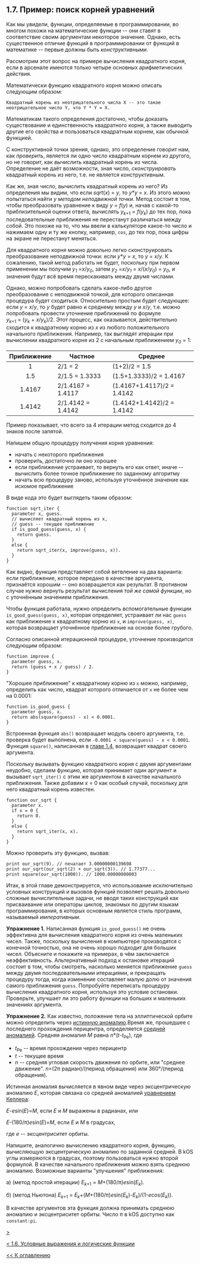 ## 1.7. Пример: поиск корней уравнений

Как мы увидели, функции, определяемые в программировании, во многом похожи на математические 
функции -- они ставят в соответствие своим аргументам некоторое значение. Однако, есть 
существенное отличие функций в программировании от функций в математике -- первые должны быть 
*конструктивными*.

Рассмотрим этот вопрос на примере вычисления квадратного корня, если в арсенале имеются только 
четыре основных арифметических действия.

Математически функцию квадратного корня можно описать следующим образом:
```
Квадратный корень из неотрицательного числа X -- это такое неотрицательное число Y, что Y * Y = X.
```
Математикам такого определения достаточно, чтобы доказать существование и единственность квадратного 
корня, а также выводить другие его свойства и пользоваться квадратным корнем, как обычной функцией.

С конструктивной точки зрения, однако, это определение говорит нам, как *проверить*, является ли 
одно число квадратным корнем из другого, но не говорит, как *вычислить* квадратный корень из числа. 
Определение не даёт возможности, зная число, *сконструировать* квадратный корень из него, т.е. не 
является конструктивным.

Как же, зная число, вычислить квадратный корень из него? Из определения мы видим, что если 
*sqrt*(*x*)&nbsp;=&nbsp;*y*, то *y*\**y*&nbsp;=&nbsp;*x*. Из этого можно попытаться 
найти *y* *методом неподвижной точки*. Метод состоит в том, чтобы преобразовать уравнение к 
виду *y*&nbsp;=&nbsp;*f*(*y*) и, начав с какой-то приблизительной оценки ответа, вычислять 
*y*<sub>*k*+1</sub>&nbsp;=&nbsp;*f*(*y<sub>k</sub>*) до тех пор, пока последовательные приближения 
не перестанут различаться между собой. Это похоже на то, что мы ввели в калькуляторе какое-то 
число и нажимаем одну и ту же кнопку, например, `cos`, до тех пор, пока цифры на экране не 
перестанут меняться. 

Для квадратного корня можно довольно легко сконструировать преобразование неподвижной точки: 
если *y*\**y*&nbsp;=&nbsp;*x*, то *y*&nbsp;=&nbsp;*x*/*y*. К сожалению, такой метод работать 
не будет, поскольку при первом применении мы получим *y<sub>1</sub>*&nbsp;=*x*/*y<sub>0</sub>*, 
затем *y<sub>2</sub>*&nbsp;=*x*/*y<sub>1</sub>*&nbsp;=&nbsp;*x*/(*x*/*y<sub>0</sub>*)&nbsp;=&nbsp;*y<sub>0</sub>*,
и значения будут всё время перескакивать между двумя числами.

Однако, можно попробовать сделать какое-либо другое преобразование с неподвижной точкой, для 
которого описанная процедура будет сходиться. Относительно простым будет следующее: если 
*y*&nbsp;=&nbsp;*x*/*y*, то *y* будет равно и среднему между *y* и *x*/*y*, т.е. можно попробовать 
провести уточнение приближений по формуле *y*<sub>*k*+1</sub>&nbsp;=&nbsp;(*y<sub>k</sub>*&nbsp;+&nbsp;*x*/*y<sub>k</sub>*)/2.
Этот процесс, как оказывается, действительно сходится к квадратному корню из *x* из любого положительного 
начального приближения. Например, так выглядят итерации при вычислении квадратного корня из 2 
с начальным приближением *y<sub>0</sub>*&nbsp;=&nbsp;1:

| Приближение | Частное | Среднее |
|:-----------:|---------|-------- |
| 1 | 2/1 = 2 | (1+2)/2 = 1.5 |
| 1.5 | 2/1.5 = 1.3333 | (1.5+1.3333)/2 = 1.4167 |
| 1.4167 | 2/1.4167 = 1.4117 | (1.4167+1.4117)/2 = 1.4142 |
| 1.4142 | 2/1.4142 = 1.4142 | (1.4142+1.4142)/2 = 1.4142 |

Пример показывает, что всего за 4 итерации метод сходится до 4 знаков после запятой.

Напишем общую процедуру получения корня уравнения:
* начать с некоторого приближения
* проверить, достаточно ли оно хорошее
* если приближение устраивает, то вернуть его как ответ, иначе -- вычислить более точное приближение по заданному алгоритму
* начать всю процедуру заново, используя уточнённое значение как искомое приближение

В виде кода это будет выглядеть таким образом:
```
function sqrt_iter {
  parameter x, guess.
  // вычисляет квадратный корень из x,
  // guess -- текущее приближение
  if is_good_guess(guess, x) {
    return guess.
  }
  else {
    return sqrt_iter(x, improve(guess, x)).
  }
}
```
Как видно, функция представляет собой ветвление на два варианта: если приближение, которое 
передано в качестве аргумента, признаётся хорошим -- оно возвращается как результат. В 
противном случае нужно вернуть результат вычисления *той же самой функции*, но с уточнённым 
значением приближения.

Чтобы функция работала, нужно определить вспомогательные функции `is_good_guess(guess, x)`, 
которая определяет, устраивает ли нас `guess` как приближение к квадратному корню из `x`, и 
`improve(guess, x)`, которая возвращает уточнённое приближение на основе более грубого.

Согласно описанной итерационной процедуре, уточнение производится следующим образом:
```
function improve {
  parameter guess, x.
  return (guess + x / guess) / 2.
}
```

"Хорошее приближение" к квадратному корню из `x` можно, например, определить как число, квадрат 
которого отличается от `x` не более чем на 0.0001:
```
function is_good_guess {
  parameter guess, x.
  return abs(square(guess) - x) < 0.0001.
}
```
Встроенная функция `abs()` возвращает модуль своего аргумента, т.е. проверка будет выполнена, 
если `-0.0001 < square(guess) - x < 0.0001`. Функция `square()`, написанная в [главе 1.4](ch1.4.md), 
возвращает квадрат своего аргумента.

Поскольку вызывать функцию квадратного корня с двумя аргументами неудобно, сделаем функцию, которая 
принимает один аргумент и вызывает `sqrt_iter()` с этим же аргументом в качестве начального приближения. 
Также добавим *x*&nbsp;=&nbsp;0 как особый случай, поскольку для него квадратный корень известен.
```
function our_sqrt {
  parameter x.
  if x = 0 {
    return 0.
  }
  else {
    return sqrt_iter(x, x).
  }
}
```
Можно проверить эту функцию, вызвав:
```
print our_sqrt(9). // печатает 3.00000000139698
print our_sqrt(our_sqrt(2) + our_sqrt(3)). // 1.77377...
print square(our_sqrt(1000)). // 1000.00000000003
```
Итак, в этой главе демонстрируется, что использование исключительно условных конструкций и вызовов 
функций позволяет решать довольно сложные вычислительные задачи, не вводя таких конструкций как 
присваивание или операторы циклов, знакомых по другим языкам программирования, в которых основным 
является стиль программ, называемый *императивным*.

**Упражнение 1.** Написанная функция `is_good_guess()` не очень эффективна для вычисления квадратного 
корня из очень маленьких чисел. Также, поскольку вычисления в компьютере производятся с конечной 
точностью, она не очень хорошо подходит для больших чисел. Объясните и покажите на примерах, в чём 
заключается неэффективность. Альтернативный подход к остановке итераций состоит в том, чтобы смотреть, 
насколько меняется приближение `guess` между двумя последовательными итерациями, и прекращать 
процедуру тогда, когда изменение составляет малую долю от значения самого приближения `guess`. 
Попробуйте переписать процедуру вычисления квадратного корня, используя это условие остановки. Проверьте, 
улучшает ли это работу функции на больших и маленьких значениях аргумента.

**Упражнение 2.** Как известно, положение тела на эллиптической орбите можно определить через 
[истинную аномалию](https://ru.wikipedia.org/wiki/Элементы_орбиты#Аномалии).Время же, прошедшее с 
последнего прохождения перицентра, определяется [средней аномалией](https://ru.wikipedia.org/wiki/Кеплеровы_элементы_орбиты#Средняя_аномалия). 
Средняя аномалия *M* равна *n*\*(*t*-*t*<sub>Pe</sub>), где 
* *t*<sub>Pe</sub> -- время прохождения через перицентр
* *t* -- текущее время
* *n* -- средняя угловая скорость движения по орбите, или "среднее движение". *n*=(2π радиан)/(период обращения) или 360°/(период обращения).

Истинная аномалия вычисляется в явном виде через эксцентрическую аномалию *E*, которая связана со 
средней аномалией [уравнением Кеплера](https://ru.wikipedia.org/wiki/Уравнение_Кеплера#Эллиптическая_орбита):

*E*-*e*sin(*E*)=*M*, если *E* и *M* выражены в радианах, или

*E*-(180/π)*e*sin(*E*)=*M*, если *E* и *M* в градусах,

где *e* -- эксцентриситет орбиты.

Напишите, аналогично вычислению квадратного корня, функцию, вычисляющую эксцентрическую аномалию по заданной средней. 
В kOS углы измеряются в градусах, поэтому пользоваться нужно второй формулой. В качестве начального приближения можно 
взять среднюю аномалию. Возможные варианты "улучшения" приближения:

а) (метод простой итерации) *E*<sub>*k*+1</sub>&nbsp;=&nbsp;*M*+(180/π)*e*sin(*E<sub>k</sub>*).

б) (метод Ньютона) *E*<sub>*k*+1</sub>&nbsp;=&nbsp;*E<sub>k</sub>*+(*M*+(180/π)*e*sin(*E<sub>k</sub>*)-*E<sub>k</sub>*)/(1-*e*cos(*E<sub>k</sub>*)).

В качестве аргументов эта функция должна принимать среднюю аномалию и эксцентриситет орбиты. 
Число π в kOS доступно как `constant:pi`.

[ \>](ch1.7.md)

[\< 1.6. Условные выражения и логические функции](ch1.6.md)

[\<\< К оглавлению](../../README.md)
